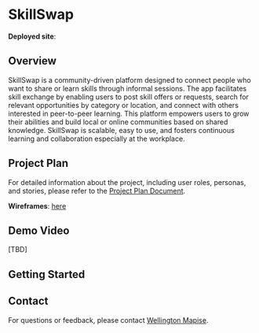 # SkillSwap

**Deployed site**:

## Overview

SkillSwap is a community-driven platform designed to connect people who want to share or learn skills through informal sessions. The app facilitates skill exchange by enabling users to post skill offers or requests, search for relevant opportunities by category or location, and connect with others interested in peer-to-peer learning. This platform empowers users to grow their abilities and build local or online communities based on shared knowledge. SkillSwap is scalable, easy to use, and fosters continuous learning and collaboration especially at the workplace.

## Project Plan

For detailed information about the project, including user roles, personas, and stories, please refer to the [Project Plan Document](https://docs.google.com/document/d/1q5PDm8L_pALFiUCXYNso6z2uid2x5GtOIc7O4y06Ptc/edit?usp=sharing).


**Wireframes**: [here](https://www.figma.com/design/4i5kmsSfGnfDx4byG9CKHG/SkillSwap?node-id=21-72&t=nXGNVBYffUNBeeAY-1)


## Demo Video
[TBD]

## Getting Started

## Contact

For questions or feedback, please contact [Wellington Mapise](wpm44@cornell.edu).




 









